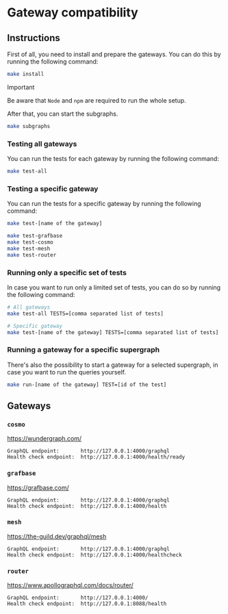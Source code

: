 # Gateway compatibility

## Instructions

First of all, you need to install and prepare the gateways. You can do this by running the following command:

```bash
make install
```

> [!IMPORTANT]  
> Be aware that `Node` and `npm` are required to run the whole setup.

After that, you can start the subgraphs.

```bash
make subgraphs
```

### Testing all gateways

You can run the tests for each gateway by running the following command:

```bash
make test-all
```

### Testing a specific gateway

You can run the tests for a specific gateway by running the following command:

```bash
make test-[name of the gateway]

make test-grafbase
make test-cosmo
make test-mesh
make test-router
```

### Running only a specific set of tests

In case you want to run only a limited set of tests, you can do so by running the following command:

```bash
# All gateways
make test-all TESTS=[comma separated list of tests]

# Specific gateway
make test-[name of the gateway] TESTS=[comma separated list of tests]
```

### Running a gateway for a specific supergraph

There's also the possibility to start a gateway for a selected supergraph, in case you want to run the queries yourself.

```bash
make run-[name of the gateway] TEST=[id of the test]
```

## Gateways

### `cosmo`

https://wundergraph.com/

```text
GraphQL endpoint:       http://127.0.0.1:4000/graphql
Health check endpoint:  http://127.0.0.1:4000/health/ready
```

### `grafbase`

https://grafbase.com/

```text
GraphQL endpoint:       http://127.0.0.1:4000/graphql
Health check endpoint:  http://127.0.0.1:4000/health
```

### `mesh`

https://the-guild.dev/graphql/mesh

```text
GraphQL endpoint:       http://127.0.0.1:4000/graphql
Health check endpoint:  http://127.0.0.1:4000/healthcheck
```

### `router`

https://www.apollographql.com/docs/router/

```text
GraphQL endpoint:       http://127.0.0.1:4000/
Health check endpoint:  http://127.0.0.1:8088/health
```

